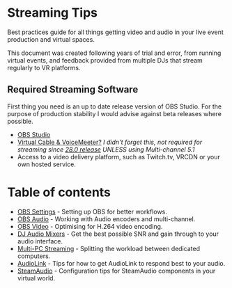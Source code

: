 # Streaming Tips
Best practices guide for all things getting video and audio in your live event production and virtual spaces.

This document was created following years of trial and error, from running virtual events, and feedback provided from multiple DJs that stream regularly to VR platforms.

## Required Streaming Software

First thing you need is an up to date release version of OBS Studio. For the purpose of production stability I would advise against beta releases where possible.

* [OBS Studio](https://obsproject.com/)
* [Virtual Cable & VoiceMeeter?](https://vb-audio.com/index.htm) *I didn't forget this, not required for streaming since [28.0 release](https://github.com/obsproject/obs-studio/releases/tag/28.0.0#:~:text=Added%20application%20audio%20capture) UNLESS using Multi-channel 5.1*
* Access to a video delivery platform, such as Twitch.tv, VRCDN or your own hosted service.

# Table of contents
- [OBS Settings](obs-interface.md) - Setting up OBS for better workflows.
- [OBS Audio](obs-audio.md) - Working with Audio encoders and multi-channel.
- [OBS Video](obs-video.md) - Optimising for H.264 video encoding.
- [DJ Audio Mixers](audio-mixier-hardware.md) - Get the best possible SNR and gain through to your audio interface.
- [Multi-PC Streaming](multipc-streaming.md) - Splitting the workload between dedicated computers.
- [AudioLink](audiolink-tips.md) - Tips for how to get AudioLink to respond best to your audio.
- [SteamAudio](steamaudio.md) - Configuration tips for SteamAudio components in your virtual world.

